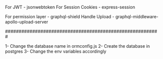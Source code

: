 For JWT - jsonwebtoken
For Session Cookies - express-session

For permission layer - graphql-shield
Handle Upload - graphql-middleware-apollo-upload-server

#########################################################

1- Change the database name in ormconfig.js
2- Create the database in postgres
3- Change the env variables accordingly
